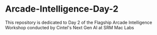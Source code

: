 # Arcade-Intelligence-Day-2


This repository is dedicated to Day 2 of the Flagship Arcade Intelligence Workshop conducted by Cintel's Next Gen AI at SRM Mac Labs

